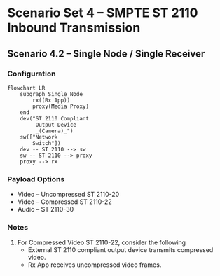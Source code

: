 # Scenario Set 4 – SMPTE ST 2110 Inbound Transmission

## Scenario 4.2 – Single Node / Single Receiver

### Configuration

```mermaid
flowchart LR
    subgraph Single Node
        rx((Rx App))
        proxy(Media Proxy)
    end
    dev("ST 2110 Compliant
         Output Device
         _(Camera)_")
    sw(["Network
        Switch"])
    dev -- ST 2110 --> sw
    sw -- ST 2110 --> proxy
    proxy --> rx
```

### Payload Options

* Video – Uncompressed ST 2110-20
* Video – Compressed ST 2110-22
* Audio – ST 2110-30

### Notes

1. For Compressed Video ST 2110-22, consider the following
    * External ST 2110 compliant output device transmits compressed video.
    * Rx App receives uncompressed video frames.

